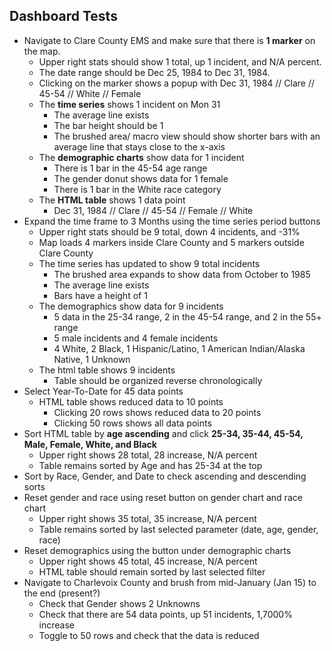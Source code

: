## Dashboard Tests

- Navigate to Clare County EMS and make sure that there is **1 marker** on the map.
    - Upper right stats should show 1 total, up 1 incident, and N/A percent.
    - The date range should be Dec 25, 1984 to Dec 31, 1984.
    - Clicking on the marker shows a popup with Dec 31, 1984 // Clare // 45-54 // White // Female
    - The **time series** shows 1 incident on Mon 31
        - The average line exists
        - The bar height should be 1
        - The brushed area/ macro view should show shorter bars with an average line that stays close to the x-axis
    - The **demographic charts** show data for 1 incident
        - There is 1 bar in the 45-54 age range
        - The gender donut shows data for 1 female
        - There is 1 bar in the White race category
    - The **HTML table** shows 1 data point
        - Dec 31, 1984 // Clare // 45-54 // Female // White
- Expand the time frame to 3 Months using the time series period buttons
    - Upper right stats should be 9 total, down 4 incidents, and -31%
    - Map loads 4 markers inside Clare County and 5 markers outside Clare County
    - The time series has updated to show 9 total incidents
        - The brushed area expands to show data from October to 1985
        - The average line exists
        - Bars have a height of 1
    - The demographics show data for 9 incidents
        - 5 data in the 25-34 range, 2 in the 45-54 range, and 2 in the 55+ range
        - 5 male incidents and 4 female incidents
        - 4 White, 2 Black, 1 Hispanic/Latino, 1 American Indian/Alaska Native, 1 Unknown
    - The html table shows 9 incidents
        - Table should be organized reverse chronologically
- Select Year-To-Date for 45 data points
    - HTML table shows reduced data to 10 points
        - Clicking 20 rows shows reduced data to 20 points
        - Clicking 50 rows shows all data points
- Sort HTML table by **age ascending** and click **25-34, 35-44, 45-54, Male, Female, White, and Black**
    - Upper right shows 28 total, 28 increase, N/A percent
    - Table remains sorted by Age and has 25-34 at the top
- Sort by Race, Gender, and Date to check ascending and descending sorts
- Reset gender and race using reset button on gender chart and race chart
    - Upper right shows 35 total, 35 increase, N/A percent
    - Table remains sorted by last selected parameter (date, age, gender, race)
- Reset demographics using the button under demographic charts
    - Upper right shows 45 total, 45 increase, N/A percent
    - HTML table should remain sorted by last selected filter
- Navigate to Charlevoix County and brush from mid-January (Jan 15) to the end (present?)
    - Check that Gender shows 2 Unknowns
    - Check that there are 54 data points, up 51 incidents, 1,7000% increase
    - Toggle to 50 rows and check that the data is reduced
